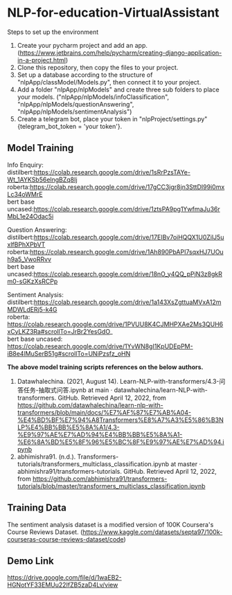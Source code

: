 # NLP-for-education-VirtualAssistant
Steps to set up the environment  
1. Create your pycharm project and add an app. (https://www.jetbrains.com/help/pycharm/creating-django-application-in-a-project.html)  
2. Clone this repository, then copy the files to your project.  
3. Set up a database according to the structure of "nlpApp/classModel/Models.py", then connect it to your project.  
4. Add a folder "nlpApp/nlpModels" and create three sub folders to place your models. ("nlpApp/nlpModels/infoClassification", "nlpApp/nlpModels/questionAnswering", "nlpApp/nlpModels/sentimentAnalysis")  
5. Create a telegram bot, place your token in "nlpProject/settings.py" {telegram_bot_token = 'your token'}.  

## Model Training
Info Enquiry:  
distilbert:https://colab.research.google.com/drive/1sRrPzsTAYe-Wt_1AYKSb56elngBZq8Ij  
roberta:https://colab.research.google.com/drive/17gCC3jgr8jn3SttDI99i0mxLc34oWMrE  
bert base uncased:https://colab.research.google.com/drive/1ztsPA9pg1YwfmaJu36rMbL1e24Odac5i  
  
Question Answering:  
distilbert:https://colab.research.google.com/drive/17EIBv7oiHQQX1U0ZilJ5uxlfBPhXPbVT  
roberta:https://colab.research.google.com/drive/1Ah890PbAPI7sqxHJ7UOuh9a5_VwoRRvv  
bert base uncased:https://colab.research.google.com/drive/18nO_y4QQ_pPjN3z8gkRm0-sGKzXsRCPp  
  
Sentiment Analysis:  
distilbert:https://colab.research.google.com/drive/1a143XsZgttuaMVxA12mMDWLdERj5-k4G  
roberta: https://colab.research.google.com/drive/1PVUU8K4CJMHPXAe2Ms3QUH6xCyLKZ3Ra#scrollTo=JrBr2YesGdO_  
bert base uncased: https://colab.research.google.com/drive/1YvWN8gI1KpUDEpPM-iB8e4lMuSerB51g#scrollTo=UNiPzsfz_oHN  
  
**The above model training scripts references on the below authors.**  
1. Datawhalechina. (2021, August 14). Learn-NLP-with-transformers/4.3-问答任务-抽取式问答.ipynb at main · datawhalechina/learn-NLP-with-transformers. GitHub. Retrieved April 12, 2022, from https://github.com/datawhalechina/learn-nlp-with-transformers/blob/main/docs/%E7%AF%87%E7%AB%A04-%E4%BD%BF%E7%94%A8Transformers%E8%A7%A3%E5%86%B3NLP%E4%BB%BB%E5%8A%A1/4.3-%E9%97%AE%E7%AD%94%E4%BB%BB%E5%8A%A1-%E6%8A%BD%E5%8F%96%E5%BC%8F%E9%97%AE%E7%AD%94.ipynb  
2. abhimishra91. (n.d.). Transformers-tutorials/transformers_multiclass_classification.ipynb at master · abhimishra91/transformers-tutorials. GitHub. Retrieved April 12, 2022, from https://github.com/abhimishra91/transformers-tutorials/blob/master/transformers_multiclass_classification.ipynb   

## Training Data
The sentiment analysis dataset is a modified version of 100K Coursera's Course Reviews Dataset. (https://www.kaggle.com/datasets/septa97/100k-courseras-course-reviews-dataset/code)

## Demo Link
https://drive.google.com/file/d/1waEB2-HGNotYF33EMUu22IfZB5zaD4Lv/view
